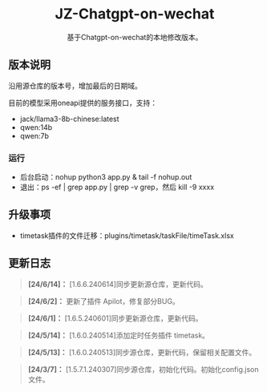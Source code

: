 <div align="center">
<h1 align="center">JZ-Chatgpt-on-wechat</h1>
基于Chatgpt-on-wechat的本地修改版本。
</div>

## 版本说明
沿用源仓库的版本号，增加最后的日期域。

目前的模型采用oneapi提供的服务接口，支持：
- jack/llama3-8b-chinese:latest
- qwen:14b
- qwen:7b

### 运行
- 后台启动：nohup python3 app.py & tail -f nohup.out 
- 退出：ps -ef | grep app.py | grep -v grep，然后 kill -9 xxxx

## 升级事项
- timetask插件的文件迁移：plugins/timetask/taskFile/timeTask.xlsx

## 更新日志

>**[24/6/14]：** [1.6.6.240614]同步更新源仓库，更新代码。

>**[24/6/2]：** 更新了插件 Apilot，修复部分BUG。

>**[24/6/1]：** [1.6.5.240601]同步更新源仓库，更新代码。

>**[24/5/14]：** [1.6.0.240514]添加定时任务插件 timetask。

>**[24/5/13]：** [1.6.0.240513]同步源仓库，更新代码，保留相关配置文件。

>**[24/3/7]：** [1.5.7.1.240307]同步源仓库，初始化代码。初始化config.json文件。


